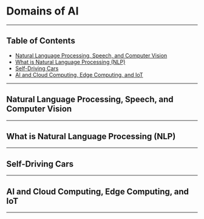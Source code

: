 # Domains of AI
---
## Table of Contents
- [Natural Language Processing, Speech, and Computer Vision](#natural-language-processing-speech-and-computer-vision)
- [What is Natural Language Processing (NLP)](#what-is-natural-language-processing-nlp)
- [Self-Driving Cars](#self-driving-cars)
- [AI and Cloud Computing, Edge Computing, and IoT](#ai-and-cloud-computing-edge-computing-and-iot)
---
## Natural Language Processing, Speech, and Computer Vision
---
## What is Natural Language Processing (NLP)
---
## Self-Driving Cars
---
## AI and Cloud Computing, Edge Computing, and IoT
---